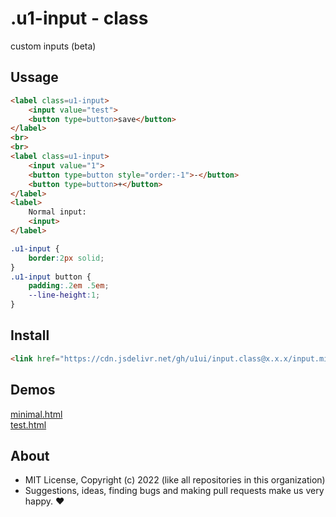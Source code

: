 # .u1-input - class
custom inputs (beta)

## Ussage

```html
<label class=u1-input>
    <input value="test">
    <button type=button>save</button>
</label>
<br>
<br>
<label class=u1-input>
    <input value="1">
    <button type=button style="order:-1">-</button>
    <button type=button>+</button>
</label>
<label>
    Normal input:
    <input>
</label>
```

```css
.u1-input {
    border:2px solid;
}
.u1-input button {
    padding:.2em .5em;
    --line-height:1;
}
```

## Install

```html
<link href="https://cdn.jsdelivr.net/gh/u1ui/input.class@x.x.x/input.min.css" rel=stylesheet>
```

## Demos

[minimal.html](http://gcdn.li/u1ui/input.class@main/tests/minimal.html)  
[test.html](http://gcdn.li/u1ui/input.class@main/tests/test.html)  

## About

- MIT License, Copyright (c) 2022 <u1> (like all repositories in this organization) <br>
- Suggestions, ideas, finding bugs and making pull requests make us very happy. ♥

